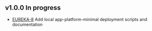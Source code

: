 ## v1.0.0 In progress

* [EUREKA-8](https://issues.folio.org/browse/EUREKA-8) Add local app-platform-minimal deployment scripts and
  documentation
